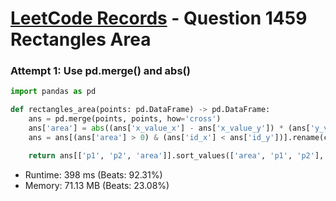 # [LeetCode Records](../../README.md) - Question 1459 Rectangles Area

### Attempt 1: Use pd.merge() and abs()
```py
import pandas as pd

def rectangles_area(points: pd.DataFrame) -> pd.DataFrame:
    ans = pd.merge(points, points, how='cross')
    ans['area'] = abs((ans['x_value_x'] - ans['x_value_y']) * (ans['y_value_x'] - ans['y_value_y']))
    ans = ans[(ans['area'] > 0) & (ans['id_x'] < ans['id_y'])].rename(columns={'id_x': 'p1', 'id_y': 'p2'})

    return ans[['p1', 'p2', 'area']].sort_values(['area', 'p1', 'p2'], ascending=[False, True, True])
```
- Runtime: 398 ms (Beats: 92.31%)
- Memory: 71.13 MB (Beats: 23.08%)

<br>

